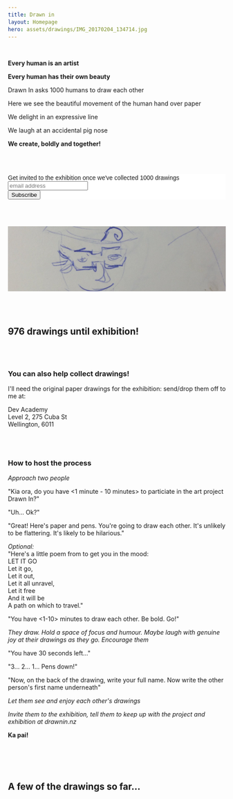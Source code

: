 ```yaml
---
title: Drawn in
layout: Homepage
hero: assets/drawings/IMG_20170204_134714.jpg
---
```

<br>

**Every human is an artist**  

**Every human has their own beauty**  

Drawn In asks 1000 humans to draw each other

Here we see the beautiful movement of the human hand over paper

We delight in an expressive line  

We laugh at an accidental pig nose  

**We create, boldly and together!**

<br><br>

<!-- Begin MailChimp Signup Form -->
<link href="//cdn-images.mailchimp.com/embedcode/horizontal-slim-10_7.css" rel="stylesheet" type="text/css">
<style type="text/css">
	#mc_embed_signup{background:#fff; clear:left; font:14px Helvetica,Arial,sans-serif; width:100%;}
	/* Add your own MailChimp form style overrides in your site stylesheet or in this style block.
	   We recommend moving this block and the preceding CSS link to the HEAD of your HTML file. */
</style>
<div id="mc_embed_signup">
<form action="//drawnin.us15.list-manage.com/subscribe/post?u=46dbf5fdbca43a68f20f6ee3b&amp;id=9751daadef" method="post" id="mc-embedded-subscribe-form" name="mc-embedded-subscribe-form" class="validate" target="_blank" novalidate>
    <div id="mc_embed_signup_scroll">
	<label for="mce-EMAIL">Get invited to the exhibition once we've collected 1000 drawings</label>
	<input type="email" value="" name="EMAIL" class="email" id="mce-EMAIL" placeholder="email address" required>
    <!-- real people should not fill this in and expect good things - do not remove this or risk form bot signups-->
    <div style="position: absolute; left: -5000px;" aria-hidden="true"><input type="text" name="b_46dbf5fdbca43a68f20f6ee3b_9751daadef" tabindex="-1" value=""></div>
    <div class="clear"><input type="submit" value="Subscribe" name="subscribe" id="mc-embedded-subscribe" class="button"></div>
    </div>
</form>
</div>

<!--End mc_embed_signup-->

<br><br>

<div height="100" overflow="hidden">
  <img alt="" src="assets/drawings/IMG_20170204_134756 (copy).jpg" class="content-break-image" maxWidth="100" display="relative"/>
</div>

<br><br>

## 976 drawings until exhibition!

<br><br>

### You can also help collect drawings!

I'll need the original paper drawings for the exhibition: send/drop them off to me at:  

Dev Academy  
Level 2, 275 Cuba St  
Wellington, 6011  

<br><br>

### How to host the process
*Approach two people*  

"Kia ora, do you have <1 minute - 10 minutes> to particiate in the art project Drawn In?"  

"Uh... Ok?"  

"Great! Here's paper and pens. You're going to draw each other. It's unlikely to be flattering. It's likely to be hilarious."  

*Optional:*  
"Here's a little poem from <Leunig> to get you in the mood:  
LET IT GO  
Let it go,  
Let it out,  
Let it all unravel,  
Let it free  
And it will be  
A path on which to travel."  

"You have <1-10> minutes to draw each other. Be bold. Go!"

*They draw. Hold a space of focus and humour. Maybe laugh with genuine joy at their drawings as they go. Encourage them*

"You have 30 seconds left..."  

"3... 2... 1... Pens down!"

"Now, on the back of the drawing, write your full name. Now write the other person's first name underneath"

*Let them see and enjoy each other's drawings*  

*Invite them to the exhibition, tell them to keep up with the project and exhibition at drawnin.nz*

**Ka pai!**
<br><br><br><br><br>

## A few of the drawings so far...
